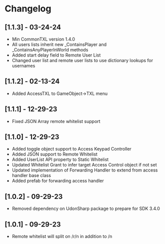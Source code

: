 # Changelog

## [1.1.3] - 03-24-24

- Min CommonTXL version 1.4.0
- All users lists inherit new _ContainsPlayer and _ContainsAnyPlayerInWorld methods
- Added start delay field to Remote User List
- Changed user list and remote user lists to use dictionary lookups for usernames


## [1.1.2] - 02-13-24

- Added AccessTXL to GameObject->TXL menu

## [1.1.1] - 12-29-23

- Fixed JSON Array remote whitelist support

## [1.1.0] - 12-29-23

- Added toggle object support to Access Keypad Controller
- Added JSON support to Remote Whitelist
- Added UserList API property to Static Whitelist
- Updated Whitelist Grant to infer target Access Control object if not set
- Updated implementation of Forwarding Handler to extend from access handler base class
- Added prefab for forwarding access handler

## [1.0.2] - 09-29-23

- Removed dependency on UdonSharp package to prepare for SDK 3.4.0

## [1.0.1] - 09-29-23

- Remote whitelist will split on /r/n in addition to /n

